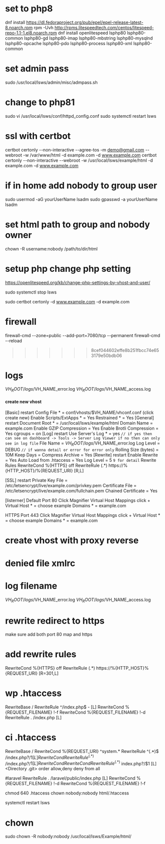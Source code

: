 # set to php8
dnf install https://dl.fedoraproject.org/pub/epel/epel-release-latest-8.noarch.rpm
rpm -Uvh http://rpms.litespeedtech.com/centos/litespeed-repo-1.1-1.el8.noarch.rpm
dnf install openlitespeed lsphp80 lsphp80-common lsphp80-gd  lsphp80-imap lsphp80-mbstring lsphp80-mysqlnd lsphp80-opcache lsphp80-pdo lsphp80-process lsphp80-xml lsphp80-common 

# set admin pass
sudo /usr/local/lsws/admin/misc/admpass.sh

# change to php81
sudo vi /usr/local/lsws/conf/httpd_config.conf
sudo systemctl restart lsws

# ssl with certbot
certbot certonly --non-interactive --agree-tos -m demo@gmail.com --webroot -w /var/www/html -d example.com -d www.example.com
certbot certonly --non-interactive --webroot -w /usr/local/lsws/example/html -d example.com -d www.example.com

# if in home add nobody to group user
sudo usermod -aG yourUserName lsadm
sudo gpasswd -a yourUserName lsadm

# set html path to group and nobody owner
chown -R username:nobody /path/to/dir/html

# setup php change php setting
https://openlitespeed.org/kb/change-php-settings-by-vhost-and-user/
 
sudo systemctl stop lsws

sudo certbot certonly -d www.example.com -d example.com

# firewall
firewall-cmd --zone=public --add-port=7080/tcp --permanent
firewall-cmd --reload

>>>>>>> 8cef044602effe8b251fbcc74e653179e50bdb06
# logs
$VH_ROOT/logs/$VH_NAME_error.log
$VH_ROOT/logs/$VH_NAME_access.log

#### create new vhost ####

[Basic] restart 
Config File *  = conf/vhosts/$VH_NAME/vhconf.conf (click create new)
Enable Scripts/ExtApps * =  Yes
Restrained * = Yes
[General] restart
Document Root * = /usr/local/lsws/example/html
Domain Name = example.com
Enable GZIP Compression = Yes
Enable Brotli Compression = Yes
cgroups = on
[Log] restart
Use Server's Log * = yes   ``// if yes then can see on dashboard -> Tools -> Server Log Viewer if no then can only see in log file``
File Name = $VH_ROOT/logs/$VH_NAME_error.log
Log Level = DEBUG  `// if wanna detail or error for error only`
Rolling Size (bytes) = 10M
Keep Days = 
Compress Archive = Yes
[Rewrite] restart
Enable Rewrite = Yes
Auto Load from .htaccess = Yes
Log Level = 5 `9 for detail`
Rewrite Rules
RewriteCond %{HTTPS} off
RewriteRule (.*) https://%{HTTP_HOST}/%{REQUEST_URI} [R,L]


[SSL] restart
Private Key File = /etc/letsencrypt/live/example.com/privkey.pem
Certificate File = /etc/letsencrypt/live/example.com/fullchain.pem
Chained Certificate = Yes

[listerner]
Default Port 80 Click Magnifier
Virtual Host Mappings click + 
Virtual Host * = choose example
Domains * = example.com

HTTPS Port 443 Click Magnifier
Virtual Host Mappings click + 
Virtual Host * = choose example
Domains * = example.com
 

# create vhost with proxy reverse



# denied file xmlrc
# log filename
$VH_ROOT/logs/$VH_NAME_error.log
$VH_ROOT/logs/$VH_NAME_access.log


# rewrite redirect to https
make sure add both port 80 map and https
# add rewrite rules
RewriteCond %{HTTPS} off
RewriteRule (.*) https://%{HTTP_HOST}%{REQUEST_URI} [R=301,L]

# wp .htaccess
RewriteBase /
RewriteRule ^/index\.php$ - [L]
RewriteCond %{REQUEST_FILENAME} !-f
RewriteCond %{REQUEST_FILENAME} !-d
RewriteRule . /index.php [L]

# ci .htaccess
RewriteBase /
RewriteCond %{REQUEST_URI} ^system.*
RewriteRule ^(.*)$ /index.php?/$1 [L]
RewriteCond %{REQUEST_URI} ^application.*
RewriteRule ^(.*)$ /index.php?/$1 [L]
RewriteCond %{REQUEST_FILENAME} !-f
RewriteCond %{REQUEST_FILENAME} !-d
RewriteRule ^(.*)$ index.php?/$1 [L]
<Directory .git>
    order allow,deny
    deny from all
</Directory>

#laravel
RewriteRule . /laravel/public/index.php [L]
RewriteCond %{REQUEST_FILENAME} !-d
RewriteCond %{REQUEST_FILENAME} !-f


chmod 640 .htaccess
chown nobody:nobody html/.htaccess

systemctl restart lsws

# chown
sudo chown -R nobody:nobody /usr/local/lsws/Example/html/
